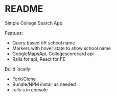 # README

Simple College Search App

Featues:
* Query based off school name
* Markers with hover state to show school name
* GoogleMapsApi, Collegescorecard api
* Rails for api, React for FE

Build locally:
* Fork/Clone
* Bundle/NPM install as needed
* rails s in console
